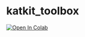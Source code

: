 # katkit_toolbox

[![Open In Colab](https://colab.research.google.com/assets/colab-badge.svg)](https://colab.research.google.com/github/forTEXT/katkit_toolbox/blob/main/KatKit.ipynb)
